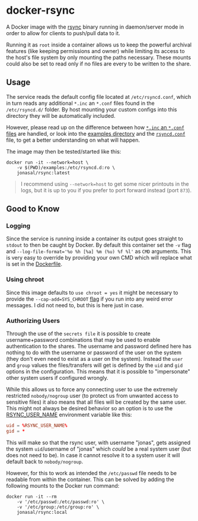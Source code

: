# docker-rsync

A Docker image with the [rsync][1] binary running in daemon/server mode in order
to allow for clients to push/pull data to it.

Running it as `root` inside a container allows us to keep the powerful archival
features (like keeping permissions and owner) while limiting its access to the
host's file system by only mounting the paths necessary. These mounts could
also be set to read only if no files are every to be written to the share.


## Usage

The service reads the default config file located at `/etc/rsyncd.conf`, which
in turn reads any additional `*.inc` an `*.conf` files found in the
`/etc/rsyncd.d/` folder. By host mounting your custom configs into this
directory they will be automatically included.

However, please read up on the difference between how
[`*.inc` an `*.conf` files][2] are handled, or look into the
[examples directory](./examples/) and the [`rsyncd.conf`](./rsyncd.conf) file,
to get a better understanding on what will happen.

The image may then be tested/started like this:

```
docker run -it --network=host \
	-v $(PWD)/examples:/etc/rsyncd.d:ro \
	jonasal/rsync:latest
```

> I recommend using `--network=host` to get some nicer printouts in the logs,
> but it is up to you if you prefer to port forward instead (port `873`).


## Good to Know

### Logging
Since the service is running inside a container its output goes straight to
`stdout` to then be caught by Docker. By default this container set the `-v`
flag and `--log-file-format='%o %h [%a] %m (%u) %f %l'` as `CMD` arguments.
This is very easy to override by providing your own CMD which will replace
what is set in the [Dockerfile](./Dockerfile).

### Using chroot
Since this image defaults to `use chroot = yes` it might be necessary to
provide the `--cap-add=SYS_CHROOT` [flag][3] if you run into any weird error
messages. I did not need to, but this is here just in case.

### Authorizing Users
Through the use of the `secrets file` it is possible to create username+password
combinations that may be used to enable authentication to the shares. The
username and password defined here has nothing to do with the username or
password of the user on the system (they don't even need to exist as a user on
the system). Instead the `user` and `group` values the files/transfers will get
is defined by the `uid` and `gid` options in the configuration. This means that
it is possible to "impersonate" other system users if configured wrongly.

While this allows us to force any connecting user to use the extremely
restricted `nobody/nogroup` user (to protect us from unwanted access to
sensitive files) it also means that all files will be created by the same
user. This might not always be desired behavior so an option is to use the
[RSYNC_USER_NAME][4] environment variable like this:

```conf
uid = %RSYNC_USER_NAME%
gid = *
```

This will make so that the rsync user, with username "jonas", gets assigned the
system `uid`/username of "jonas" which *could* be a real system user (but does
not need to be). In case it cannot resolve it to a system user it will default
back to `nobody/nogroup`.

However, for this to work as intended the `/etc/passwd` file needs to be
readable from within the container. This can be solved by adding the following
mounts to the Docker run command:

```
docker run -it --rm
    -v '/etc/passwd:/etc/passwd:ro' \
    -v '/etc/group:/etc/group:ro' \
    jonasal/rsync:local
```





[1]: https://linux.die.net/man/1/rsync
[2]: https://www.man7.org/linux/man-pages/man5/rsyncd.conf.5.html#CONFIG_DIRECTIVES
[3]: https://stackoverflow.com/a/64937200
[4]: https://download.samba.org/pub/rsync/rsyncd.conf.html#uid
